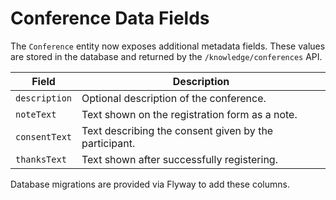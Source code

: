 # Conference Data Fields

The `Conference` entity now exposes additional metadata fields. These values are stored in the database and returned by the `/knowledge/conferences` API.

| Field | Description |
|-------|-------------|
| `description` | Optional description of the conference. |
| `noteText` | Text shown on the registration form as a note. |
| `consentText` | Text describing the consent given by the participant. |
| `thanksText` | Text shown after successfully registering. |

Database migrations are provided via Flyway to add these columns.
